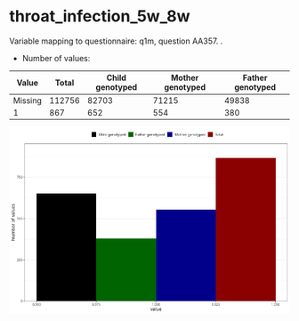 # throat_infection_5w_8w
Variable mapping to questionnaire: q1m, question AA357.
.
- Number of values:

| Value | Total | Child genotyped | Mother genotyped | Father genotyped |
| ----- | ----- | --------------- | ---------------- | ---------------- |
| Missing | 112756 | 82703 | 71215 | 49838 |
| 1 | 867 | 652 | 554 |380 |



![](throat_infection_5w_8w_n.png)



